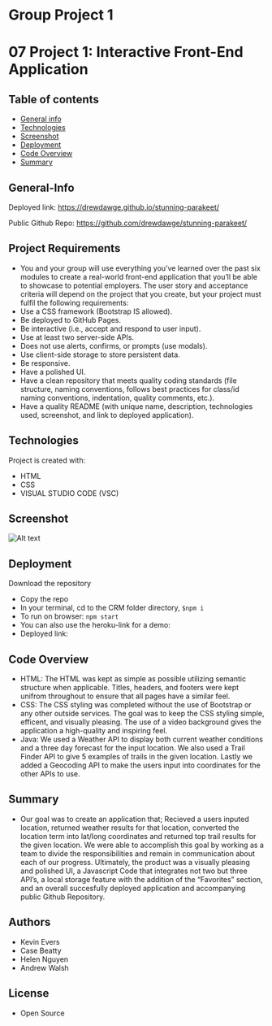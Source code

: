 # Group Project 1

# 07 Project 1: Interactive Front-End Application

## Table of contents

- [General info](#General-Info)
- [Technologies](#Technologies)
- [Screenshot](#Screenshot)
- [Deployment](#Deployment)
- [Code Overview](#Code-Overview)
- [Summary](#Summary)

## General-Info

Deployed link: https://drewdawge.github.io/stunning-parakeet/

Public Github Repo: https://github.com/drewdawge/stunning-parakeet/

## Project Requirements
- You and your group will use everything you’ve learned over the past six modules to create a real-world front-end application that you’ll be able to showcase to potential employers. The user story and acceptance criteria will depend on the project that you create, but your project must fulfil the following requirements:
- Use a CSS framework (Bootstrap IS allowed).
- Be deployed to GitHub Pages.
- Be interactive (i.e., accept and respond to user input).
- Use at least two server-side APIs.
- Does not use alerts, confirms, or prompts (use modals).
- Use client-side storage to store persistent data.
- Be responsive.
- Have a polished UI.
- Have a clean repository that meets quality coding standards (file structure, naming conventions, follows best practices for class/id naming conventions, indentation, quality comments, etc.).
- Have a quality README (with unique name, description, technologies used, screenshot, and link to deployed application).

## Technologies

Project is created with:

- HTML
- CSS
- VISUAL STUDIO CODE (VSC)

## Screenshot

![Alt text](<stunning-parakeet/assets/images/Screenshot.png>)

## Deployment

Download the repository

- Copy the repo
- In your terminal, cd to the CRM folder directory, `$npm i`
- To run on browser: `npm start`
- You can also use the heroku-link for a demo:
- Deployed link:

## Code Overview

- HTML: The HTML was kept as simple as possible utilizing semantic structure when applicable. Titles, headers, and footers were kept unifrom throughout to ensure that all pages have a similar feel.
- CSS: The CSS styling was completed without the use of Bootstrap or any other outside services. The goal was to keep the CSS styling simple, efficent, and visually pleasing. The use of a video background gives the application a high-quality and inspiring feel.
- Java: We used a Weather API to display both current weather conditions and a three day forecast for the input location. We also used a Trail Finder API to give 5 examples of trails in the given location. Lastly we added a Geocoding API to make the users input into coordinates for the other APIs to use. 

## Summary

- Our goal was to create an application that; Recieved a users inputed location, returned weather results for that location, converted the location term into lat/long coordinates and returned top trail results for the given location. We were able to accomplish this goal by working as a team to divide the responsibilities and remain in communication about each of our progress. Ultimately, the product was a visually pleasing and polished UI, a Javascript Code that integrates not two but three API’s, a local storage feature with the addition of the “Favorites” section, and an overall succesfully deployed application and accompanying public Github Repository.

## Authors

- Kevin Evers
- Case Beatty
- Helen Nguyen
- Andrew Walsh

## License

- Open Source